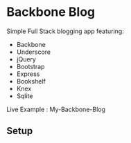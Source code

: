 # Backbone Blog
Simple Full Stack blogging app featuring:
- Backbone
 - Underscore
 - jQuery
- Bootstrap
- Express
- Bookshelf
 - Knex
 - Sqlite

Live Example : My-Backbone-Blog
## Setup

